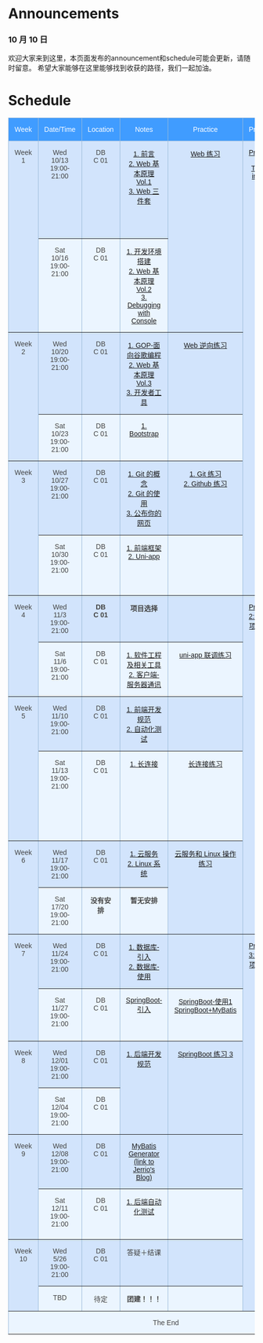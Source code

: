 # Announcements

### 10 月 10 日
欢迎大家来到这里，本页面发布的announcement和schedule可能会更新，请随时留意。
希望大家能够在这里能够找到收获的路径，我们一起加油。


# Schedule

<style type="text/css">
.tg  {border-collapse:collapse;border-color:#9ABAD9;border-spacing:0;}
.tg td{background-color:#EBF5FF;border-color:#9ABAD9;border-style:solid;border-width:1px;color:#444;
  font-family:Arial, sans-serif;font-size:14px;overflow:hidden;padding:15px 12px;word-break:normal;}
.tg th{background-color:#409cff;border-color:#9ABAD9;border-style:solid;border-width:1px;color:#fff;
  font-family:Arial, sans-serif;font-size:14px;font-weight:normal;overflow:hidden;padding:15px 12px;word-break:normal;}
.tg .tg-c3ow{border-color:inherit;text-align:center;vertical-align:top}
.tg .tg-svo0{background-color:#D2E4FC;border-color:inherit;text-align:center;vertical-align:top}
</style>
<table class="tg">
<thead>
  <tr>
    <th class="tg-c3ow">Week</th>
    <th class="tg-c3ow">Date/Time</th>
    <th class="tg-c3ow">Location</th>
    <th class="tg-c3ow">Notes</th>
    <th class="tg-c3ow">Practice</th>
    <th class="tg-c3ow">Project</th>
    <th class="tg-c3ow">Resources</th>
  </tr>
</thead>
<tbody>
  <tr>
    <td class="tg-svo0" rowspan="2">Week 1</td>
    <td class="tg-svo0">Wed<br>10/13<br>19:00-21:00</td>
    <td class="tg-svo0">DB<br>C 01</td>
    <td class="tg-svo0">
      <a href="../content/introduction">1. 前言</a>
      <br>
      <a href="../content/web-basics/#web-development-basics">2. Web 基本原理 Vol.1</a>
      <br>
      <a href="../content/web-toolkit">3. Web 三件套</a>
    </td>
    <td class="tg-svo0" rowspan="2"> <a href="../content/web-toolkit-practice"> Web 练习</a></td>
    <td class="tg-svo0" rowspan="6"> <a href="../content/project-1-tetris-in-js">Project 1: Tetris in JS</a></td>
    <td class="tg-svo0">
      <a href="https://www.runoob.com/html/html5-intro.html">1. 菜鸟 HTML 教程</a>
      <br>
      <a href="https://www.runoob.com/css3/css3-tutorial.html">2. 菜鸟 CSS 教程</a>
      <br>
      <a href="https://zh.javascript.info/">3. 现代 JavaScript 教程</a>
      <br>
      <a href="https://developer.mozilla.org/zh-CN/">4. MDN Web Docs</a>
    </td>
  </tr>
  <tr>
    <td class="tg-c3ow">Sat<br>10/16<br>19:00-21:00</td>
    <td class="tg-c3ow">DB<br>C 01</td>
    <td class="tg-c3ow">
      <a href="../content/dev-setup">1. 开发环境搭建</a>
      <br>
      <a href="../content/web-basics/#hyper-text-transfer-protocol-http">2. Web 基本原理 Vol.2</a>
      <br>
      <a href="../content/debugging">3. Debugging with Console</a>
      <br>
    </td>
    <td class="tg-c3ow"></td>
  </tr>
  <tr>
    <td class="tg-svo0" rowspan="2">Week 2</td>
    <td class="tg-svo0">Wed<br>10/20<br>19:00-21:00</td> <td class="tg-svo0">DB<br>C 01</td>
    <td class="tg-svo0">
      <a href="../content/GOP">1. GOP-面向谷歌编程</a>
      <br>
      <a href="../content/web-basics#_1">2. Web 基本原理 Vol.3</a>
      <br>
      <a href="https://developer.chrome.com/docs/devtools/">3. 开发者工具</a>
      <br>
    </td>
    <td class="tg-svo0"><a href="../content/cracking-a-website-practice">Web 逆向练习</a></td>
    <td class="tg-svo0">
      <a href="https://angrytools.com/css-generator/border/">1. CSS 特效生成器</a>
      <br>
      <a href="https://getbootstrap.com/docs/5.0/getting-started/introduction/">2. Bootstrap 官方文档</a>
      <br>
      <a href="https://developer.chrome.com/docs/devtools/">3. Chrome DevTools</a>
    </td>
  </tr>
  <tr>
    <td class="tg-c3ow">Sat<br>10/23<br>19:00-21:00</td>
    <td class="tg-c3ow">DB<br>C 01</td>
    <td class="tg-c3ow">
        <a href="../content/bootstrap">1. Bootstrap</a>
        <br>
    </td>
    <td class="tg-c3ow"></td>
    <td class="tg-c3ow"></td>
  </tr>
  <tr>
    <td class="tg-svo0" rowspan="2">Week 3</td>
    <td class="tg-svo0">Wed<br>10/27<br>19:00-21:00</td>
    <td class="tg-svo0">DB<br>C 01</td>
    <td class="tg-svo0">
      <a href="../content/git">1. Git 的概念</a>
      <br>
      <a href="../content/git-guidance">2. Git 的使用</a>
      <br>
      <a href="../content/gh-hosting">3. 公布你的网页</a>
      <br>
    </td>
    <td class="tg-svo0">
      <a href='../content/git-practice'>1. Git 练习</a>
      <br>
      <a href="../content/github-practice">2. Github 练习</a>
      <br>
    </td>
    <td class="tg-svo0">
      <a href="https://blog.csdn.net/qq_26787115/article/details/52133008"> 1. 为开源项目贡献内容</span>
      <br>
      <a href="https://pages.github.com/"> 2. GitHub Pages 官方文档</span>
    </td>
  </tr>
  <tr>
    <td class="tg-c3ow">Sat<br>10/30<br>19:00-21:00</td>
    <td class="tg-c3ow">DB<br>C 01</td>
    <td class="tg-c3ow">
      <a href="../content/frontend-frameworks">1. 前端框架</a>
      <br>
      <a href="../content/uni-app">2. Uni-app </a>
      <br>
    </td>
    <td class="tg-c3ow"></td>
    <td class="tg-c3ow">
      <a href="https://uniapp.dcloud.io/"> 1. uni-app 官网</a>
      <br>
      <a href="https://www.jianshu.com/p/bef1c1ee5a0e"> 2. Virtual DOM 的概念</a>
    </td>
  </tr><tr>
    <td class="tg-svo0" rowspan="2">Week 4</td>
    <td class="tg-svo0">Wed<br>11/3<br>19:00-21:00</td>
    <td class="tg-svo0"><b>DB<b><br>C 01</td>
    <td class="tg-svo0">
      <b>项目选择</b>
      <br>
    </td>
    <td class="tg-svo0"></td>
    <td class="tg-svo0" rowspan="6">
      <a href="../content/project-2">Project 2: 企业项目前端</a>
      <br>
      <!-- <br>
      <a href="../content/project-2-1-mirror">Option 1: 智能化妆镜交互</a>
      <br>
      <br>
      <a href="../content/project-2-2-forum">Option 2: m5-201 平台前端</a>
      <br>
      <br>
      <a href="../content/project-2-3-website">Option 3: 零下五度官网</a>
      <br>
      <br>
      <a href="../content/project-2-4-tree-hole">Option 4: “树洞”前端 </a>
      <br>
      <br>
      <a href="../content/project-2-5-orange">Option 5: “橘否”前端</a>
      <br> -->
      <br>
    </td>
    <td class="tg-svo0"></td>
  </tr> <tr>
    <td class="tg-c3ow">Sat<br>11/6<br>19:00-21:00</td>
    <td class="tg-c3ow">DB<br>C 01</td>
    <td class="tg-c3ow">
      <a href="../content/se-and-tools">1. 软件工程及相关工具</a>
      <br>
      <a href="../content/client-server">2. 客户端-服务器通讯</a>
      <br>
    </td>
    <td class="tg-c3ow">
      <a href="../content/uni-app-practice">uni-app 联调练习</a>
    </td>
    <td class="tg-c3ow"></td>
  </tr>
  <tr>
    <td class="tg-svo0" rowspan="2">Week 5</td>
    <td class="tg-svo0">Wed<br>11/10<br>19:00-21:00</td>
    <td class="tg-svo0">DB<br>C 01</td>
    <td class="tg-svo0">
      <a href="../content/best-practice-frontend">1. 前端开发规范</a>
      <br>
      <a href="../content/automated-testing">2. 自动化测试</a>
      <br>
    </td>
    <td class="tg-svo0"></td>
    <td class="tg-svo0"></td>
  </tr>
  <tr>
    <td class="tg-c3ow">Sat<br>11/13<br>19:00-21:00</td>
    <td class="tg-c3ow">DB<br>C 01</td>
    <td class="tg-c3ow">
      <a href="../content/websocket">1. 长连接</a>
    </td>
    <td class="tg-c3ow">
      <a href="../content/websocket-practice">长连接练习</a>
    </td>
    <td class="tg-c3ow">
      <a href="https://www.liaoxuefeng.com/wiki/1022910821149312/1108898947791072">1. 请阅读完 MVVM <br>以及五个子页面</a> 
      <br>
      <a href="https://uniapp.dcloud.io/api/request/websocket"> 2. uni-app WebSocket 文档</a>
      <br>
      <a href="https://www.bilibili.com/video/BV1564y1U7zd/">3. 录像</a>
    </td>
  </tr><tr>
    <td class="tg-svo0" rowspan="2">Week 6</td>
    <td class="tg-svo0">Wed<br>11/17<br>19:00-21:00</td>
    <td class="tg-svo0">DB<br>C 01</td>
    <td class="tg-svo0">
      <a href="../content/cloud-service">1. 云服务</a>
      <br>
      <a href="../content/linux">2. Linux 系统</a>
      <br>
    </td>
    <td class="tg-svo0" rowspan="2"> 
      <a href="../content/linux-practice">云服务和 Linux 操作练习</a>
    </td>
    <td class="tg-svo0" rowspan="2">
      <a href="https://vim-adventures.com/">1. Vim 游戏</a>
      <br>
      <a href="https://www.bilibili.com/video/BV12K4y1P7o1/">2. 录像</a>
    </td>
  </tr>
  <tr>
    <td class="tg-c3ow">Sat<br>17/20<br>19:00-21:00</td>
    <td class="tg-c3ow"><b>没有安排</b></td>
    <td class="tg-c3ow">
        <b>暂无安排</b>
    </td>
  </tr>
  <tr>
    <td class="tg-svo0" rowspan="2">Week 7</td>
    <td class="tg-svo0">Wed<br>11/24<br>19:00-21:00</td>
    <td class="tg-svo0">DB<br>C 01</td>
    <td class="tg-svo0">
      <a href="../content/database_guidance">1. 数据库-引入</a>
      <br>
      <a href="../content/database_deployment">2. 数据库-使用</a>
    </td>
    <td class="tg-svo0">
    <!--  <a href="../content/spring-boot-practice-1">数据库-练习</a>  -->
    </td>
    <td class="tg-svo0" rowspan="8">
      <a href="../content/project-2">Project 3: 企业项目后端</a>
    </td>
    <td class="tg-svo0">
     <a href="https://maven.apache.org/guides/getting-started/">1. Maven 入门</a>
        <br>
        <a href="https://www.bilibili.com/video/BV1ra4y1t7rs?from=search&seid=1215952686030783862">2. 服务器软件大科普</a>
    </td>
  </tr>
  <tr>
    <td class="tg-c3ow">Sat<br>11/27<br>19:00-21:00</td>
    <td class="tg-c3ow">DB<br>C 01</td>
    <td class="tg-c3ow">
      <a href="../content/spring-boot-guidance">SpringBoot-引入</a>
      <br>
    </td>
    <td class="tg-c3ow">
      <a href="../content/spring-boot-use">SpringBoot-使用1</a>
      <br>
      <a href="../content/spring-boot-mybatis">SpringBoot+MyBatis</a>
    </td>
    <td class="tg-c3ow">
      <a href="https://www.cnblogs.com/ityouknow/p/6037431.html">1. 不错的 Mybatis 配置 Checklist</a>
    </td>
  </tr>
  <tr>
    <td class="tg-svo0" rowspan="2">Week 8</td>
    <td class="tg-svo0">Wed<br>12/01<br>19:00-21:00</td>
    <td class="tg-svo0">DB<br>C 01</td>
    <td class="tg-svo0" rowspan="2">
      <a href="../content/best-practice-backend">1. 后端开发规范</a>
      <br>
    </td>
    <td class="tg-svo0" rowspan="2">
      <a href="../content/spring-boot-practice-3">SpringBoot 练习 3</a>
    </td>
    <td class="tg-svo0">
      <a href="../content/resources/best-practice.pdf">1. 阿里开发规范</a>
    </td>
  </tr>
  <tr>
    <td class="tg-c3ow">Sat<br>12/04<br>19:00-21:00</td>
    <td class="tg-c3ow">DB<br>C 01</td>
    <td class="tg-c3ow"></td>
  </tr>
  <tr>
    <td class="tg-svo0" rowspan="2">Week 9</td>
    <td class="tg-svo0">Wed<br>12/08<br>19:00-21:00</td>
    <td class="tg-svo0">DB<br>C 01</td>
    <td class="tg-svo0">
      <a href="https://jerriodaddy.github.io/2021/05/09/springboot-mybatis-generator/"> MyBatis Generator <br> (link to Jerrio's Blog)</a>
    </td>
    <td class="tg-svo0"></td>
    <td class="tg-svo0"></td>
  </tr>
  <tr>
    <td class="tg-c3ow">Sat<br>12/11<br>19:00-21:00</td>
    <td class="tg-c3ow">DB<br>C 01</td>
    <td class="tg-c3ow">
      <a href="../content/automated-testing-backend">1. 后端自动化测试</a>
      <br>
    </td>
    <td class="tg-c3ow"></td>
    <td class="tg-c3ow">
      <a href="https://docs.spring.io/spring-boot/docs/1.4.1.RELEASE/reference/htmlsingle/#boot-features-testing-spring-boot-applications">1. SpringBoot 测试官方文档</a>
    </td>
  </tr>
  <tr>
    <td class="tg-svo0" rowspan="2">Week 10</td>
    <td class="tg-svo0">Wed<br>5/26<br>19:00-21:00</td>
    <td class="tg-svo0">DB<br>C 01</td>
    <td class="tg-svo0">答疑＋结课</td>
    <td class="tg-svo0"></td>
    <td class="tg-svo0"></td>
  </tr>
  <tr>
    <td class="tg-c3ow">TBD</td>
    <td class="tg-c3ow">待定</td>
    <td class="tg-c3ow"><b>团建！！！</b></td>
    <td class="tg-c3ow"></td>
    <td class="tg-c3ow"></td>
  </tr>
<tr><td class="tg-c3ow" colspan="7">The End</td></tr>
<!--
  <tr>
    <td class="tg-svo0" rowspan="2">Week 5</td>
    <td class="tg-svo0">Placeholder</td>
    <td class="tg-svo0">Placeholder</td>
    <td class="tg-svo0">Placeholder</td>
    <td class="tg-svo0">Placeholder</td>
    <td class="tg-svo0">Placeholder</td>
  </tr>
  <tr>
    <td class="tg-c3ow">Placeholder</td>
    <td class="tg-c3ow">Placeholder</td>
    <td class="tg-c3ow">Placeholder</td>
    <td class="tg-c3ow">Placeholder</td>
    <td class="tg-c3ow">Placeholder</td>
  </tr>
  <tr>
    <td class="tg-svo0" rowspan="2">Week 5</td>
    <td class="tg-svo0">Placeholder</td>
    <td class="tg-svo0">Placeholder</td>
    <td class="tg-svo0">Placeholder</td>
    <td class="tg-svo0">Placeholder</td>
    <td class="tg-svo0">Placeholder</td>
  </tr>
  <tr>
    <td class="tg-c3ow">Placeholder</td>
    <td class="tg-c3ow">Placeholder</td>
    <td class="tg-c3ow">Placeholder</td>
    <td class="tg-c3ow">Placeholder</td>
    <td class="tg-c3ow">Placeholder</td>
  </tr>
  <tr>
    <td class="tg-svo0" rowspan="2">Week 5</td>
    <td class="tg-svo0">Placeholder</td>
    <td class="tg-svo0">Placeholder</td>
    <td class="tg-svo0">Placeholder</td>
    <td class="tg-svo0">Placeholder</td>
    <td class="tg-svo0">Placeholder</td>
  </tr>
  <tr>
    <td class="tg-c3ow">Placeholder</td>
    <td class="tg-c3ow">Placeholder</td>
    <td class="tg-c3ow">Placeholder</td>
    <td class="tg-c3ow">Placeholder</td>
    <td class="tg-c3ow">Placeholder</td>
  </tr>
  <tr>
    <td class="tg-svo0" rowspan="2">Week 5</td>
    <td class="tg-svo0">Placeholder</td>
    <td class="tg-svo0">Placeholder</td>
    <td class="tg-svo0">Placeholder</td>
    <td class="tg-svo0">Placeholder</td>
    <td class="tg-svo0">Placeholder</td>
  </tr>
  <tr>
    <td class="tg-c3ow">Placeholder</td>
    <td class="tg-c3ow">Placeholder</td>
    <td class="tg-c3ow">Placeholder</td>
    <td class="tg-c3ow">Placeholder</td>
    <td class="tg-c3ow">Placeholder</td>
  </tr> 
-->
</tbody>
</table>



